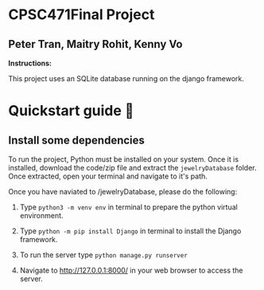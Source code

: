 # CPSC471Final Project
## Peter Tran, Maitry Rohit, Kenny Vo

**Instructions:** 
 
This project uses an SQLite database running on the django framework. 

# Quickstart guide :rocket:

## Install some dependencies

To run the project, Python must be installed on your system. Once it is installed, download the code/zip file and extract the `jewelryDatabase` folder. Once extracted, open your terminal and navigate to it's path. 

Once you have naviated to /jewelryDatabase, please do the following:

1. Type `python3 -m venv env` in terminal to prepare the python virtual environment.

2. Type `python -m pip install Django` in terminal to install the Django framework.

3. To run the server type `python manage.py runserver`

4. Navigate to http://127.0.0.1:8000/ in your web browser to access the server.


